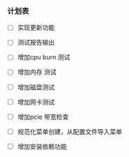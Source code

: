 ### 计划表


- [ ] 实现更新功能
- [ ] 测试报告输出
- [ ] 增加cpu burn 测试
- [ ] 增加内存 测试
- [ ] 增加磁盘测试
- [ ] 增加网卡测试
- [ ] 增加pcie 带宽检查
- [ ] 规范化菜单创建，从配置文件导入菜单
- [ ] 增加安装依赖功能

